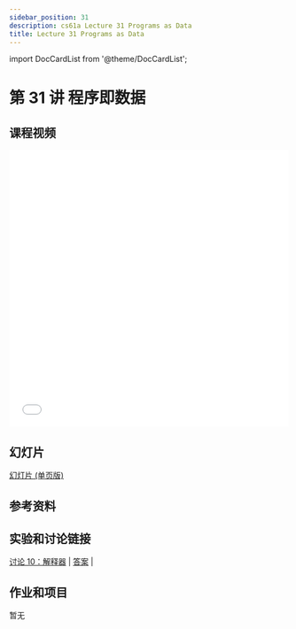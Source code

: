 ```yaml
---
sidebar_position: 31
description: cs61a Lecture 31 Programs as Data
title: Lecture 31 Programs as Data
---
```


import DocCardList from '@theme/DocCardList';

# 第 31 讲 程序即数据
## 课程视频

<iframe src="//player.bilibili.com/player.html?aid=277746636&bvid=BV17c411f78k&cid=1311465503&p=1&high_quality=1&danmaku=0" scrolling="no" border="0" frameborder="no" framespacing="0" allowfullscreen="true" allowfullscreen="allowfullscreen" width="100%" height="500" scrolling="no" frameborder="0" sandbox="allow-top-navigation allow-same-origin allow-forms allow-scripts"> </iframe>

## 幻灯片
[幻灯片 (单页版)](/resource/cs61a/31-Programs_as_Data_1pp.pdf)
## 参考资料

## 实验和讨论链接
[讨论 10：解释器](../dis/disc10.md) | [答案](../dis/sol-disc10.md) | 

## 作业和项目
暂无

<DocCardList />
